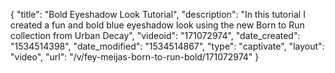 {
    "title": "Bold Eyeshadow Look Tutorial",
    "description": "In this tutorial I created a fun and bold blue eyeshadow look using the new Born to Run collection from Urban Decay",
    "videoid": "171072974",
    "date_created": "1534514398",
    "date_modified": "1534514867",
    "type": "captivate",
    "layout": "video",
    "url": "\/v\/fey-meijas-born-to-run-bold\/171072974"
}